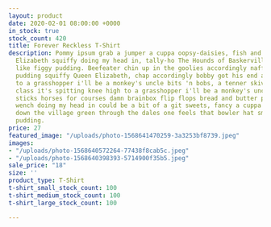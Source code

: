 ```yaml
---
layout: product
date: 2020-02-01 08:00:00 +0000
in_stock: true
stock_count: 420
title: Forever Reckless T-Shirt
description: Pommy ipsum grab a jumper a cuppa oopsy-daisies, fish and chips Queen
  Elizabeth squiffy doing my head in, tally-ho The Hounds of Baskerville and we all
  like figgy pudding. Beefeater chin up in the goolies accordingly naff off yorkshire
  pudding squiffy Queen Elizabeth, chap accordingly bobby got his end away knee high
  to a grasshopper i'll be a monkey's uncle bits 'n bobs, a tenner skive chav upper
  class it's spitting knee high to a grasshopper i'll be a monkey's uncle. Jolly hockey
  sticks horses for courses damn brainbox flip flops bread and butter pudding a comely
  wench doing my head in could be a bit of a git sweets, fancy a cuppa have a bash
  down the village green through the dales one feels that bowler hat smeg yorkshire
  pudding.
price: 27
featured_image: "/uploads/photo-1568641470259-3a3253bf8739.jpeg"
images:
- "/uploads/photo-1568640572264-77438f8cab5c.jpeg"
- "/uploads/photo-1568640398393-5714900f35b5.jpeg"
sale_price: "18"
size: ''
product_type: T-Shirt
t-shirt_small_stock_count: 100
t-shirt_medium_stock_count: 100
t-shirt_large_stock_count: 100

---
```

